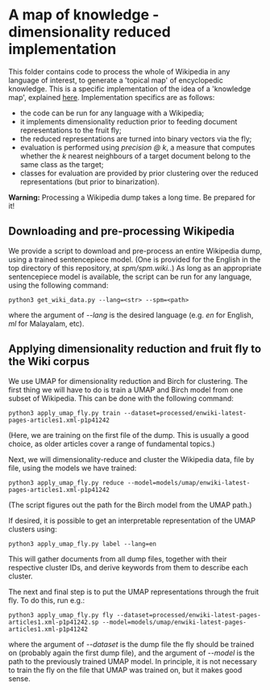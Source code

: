 # A map of knowledge - dimensionality reduced implementation

This folder contains code to process the whole of Wikipedia in any language of interest, to generate a 'topical map' of encyclopedic knowledge. This is a specific implementation of the idea of a 'knowledge map', explained [here](https://github.com/PeARSearch/PeARS-fruit-fly/tree/main/web_map). Implementation specifics are as follows:

* the code can be run for any language with a Wikipedia;
* it implements dimensionality reduction prior to feeding document representations to the fruit fly;
* the reduced representations are turned into binary vectors via the fly;
* evaluation is performed using *precision @ k*, a measure that computes whether the *k* nearest neighbours of a target document belong to the same class as the target;
* classes for evaluation are provided by prior clustering over the reduced representations (but prior to binarization).


**Warning:** Processing a Wikipedia dump takes a long time. Be prepared for it!



## Downloading and pre-processing Wikipedia

We provide a script to download and pre-process an entire Wikipedia dump, using a trained sentencepiece model. (One is provided for the English in the top directory of this repository, at *spm/spm.wiki.*.) As long as an appropriate sentencepiece model is available, the script can be run for any language, using the following command:

    python3 get_wiki_data.py --lang=<str> --spm=<path>

where the argument of *--lang* is the desired language (e.g. *en* for English, *ml* for Malayalam, etc). 


## Applying dimensionality reduction and fruit fly to the Wiki corpus

We use UMAP for dimensionality reduction and Birch for clustering. The first thing we will have to do is train a UMAP and Birch model from one subset of Wikipedia. This can be done with the following command:

    python3 apply_umap_fly.py train --dataset=processed/enwiki-latest-pages-articles1.xml-p1p41242

(Here, we are training on the first file of the dump. This is usually a good choice, as older articles cover a range of fundamental topics.)

Next, we will dimensionality-reduce and cluster the Wikipedia data, file by file, using the models we have trained: 

    python3 apply_umap_fly.py reduce --model=models/umap/enwiki-latest-pages-articles1.xml-p1p41242

(The script figures out the path for the Birch model from the UMAP path.)

If desired, it is possible to get an interpretable representation of the UMAP clusters using:

    python3 apply_umap_fly.py label --lang=en

This will gather documents from all dump files, together with their respective cluster IDs, and derive keywords from them to describe each cluster.

The next and final step is to put the UMAP representations through the fruit fly. To do this, run e.g.:

    python3 apply_umap_fly.py fly --dataset=processed/enwiki-latest-pages-articles1.xml-p1p41242.sp --model=models/umap/enwiki-latest-pages-articles1.xml-p1p41242

where the argument of *--dataset* is the dump file the fly should be trained on (probably again the first dump file), and the argument of *--model* is the path to the previously trained UMAP model. In principle, it is not necessary to train the fly on the file that UMAP was trained on, but it makes good sense. 
